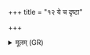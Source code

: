 +++
title = "१२ ये च दृष्टा"

+++
<details><summary>मूलम् (GR)</summary>

ये च दृष्टा ये चादृष्टास्  
तितीलाः शलुनाश् च ये ।  
तान् अग्ने सर्वान् सं दह  
क्रिमीन् अनेजतो जहि ॥
</details>